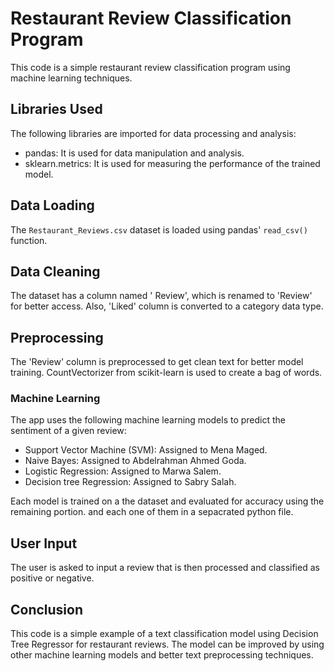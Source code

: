 # Restaurant Review Classification Program

This code is a simple restaurant review classification program using machine learning techniques.

## Libraries Used

The following libraries are imported for data processing and analysis:

- pandas: It is used for data manipulation and analysis.
- sklearn.metrics: It is used for measuring the performance of the trained model.

## Data Loading

The `Restaurant_Reviews.csv` dataset is loaded using pandas' `read_csv()` function. 

## Data Cleaning

The dataset has a column named '  Review', which is renamed to 'Review' for better access. Also, 'Liked' column is converted to a category data type.

## Preprocessing

The 'Review' column is preprocessed to get clean text for better model training. CountVectorizer from scikit-learn is used to create a bag of words.

### Machine Learning

The app uses the following machine learning models to predict the sentiment of a given review:

- Support Vector Machine (SVM): Assigned to Mena Maged.
- Naive Bayes: Assigned to Abdelrahman Ahmed Goda.
- Logistic Regression: Assigned to Marwa Salem.
- Decision tree Regression: Assigned to Sabry Salah.

Each model is trained on a the dataset and evaluated for accuracy using the remaining portion.
and each one of them in a sepacrated python file.

## User Input

The user is asked to input a review that is then processed and classified as positive or negative.

## Conclusion

This code is a simple example of a text classification model using Decision Tree Regressor for restaurant reviews. The model can be improved by using other machine learning models and better text preprocessing techniques.
